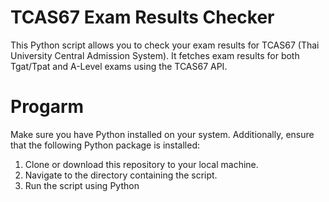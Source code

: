 # TCAS67 Exam Results Checker
This Python script allows you to check your exam results for TCAS67 (Thai University Central Admission System). It fetches exam results for both Tgat/Tpat and A-Level exams using the TCAS67 API.

# Progarm 
Make sure you have Python installed on your system. Additionally, ensure that the following Python package is installed:

1. Clone or download this repository to your local machine.
2. Navigate to the directory containing the script.
3. Run the script using Python
